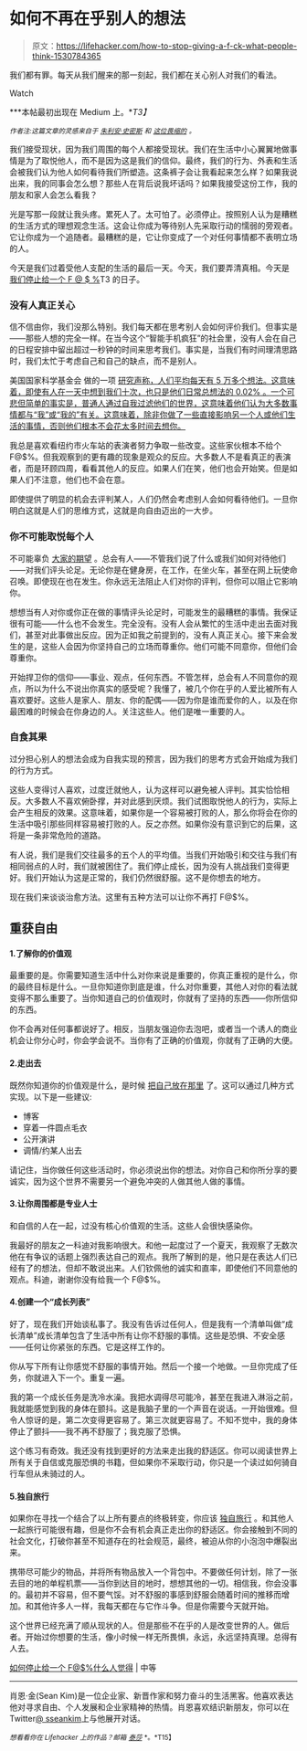 # 如何不再在乎别人的想法

> 原文：<https://lifehacker.com/how-to-stop-giving-a-f-ck-what-people-think-1530784365>

我们都有罪。每天从我们醒来的那一刻起，我们都在关心别人对我们的看法。

Watch

***本帖最初出现在 Medium 上。**T3】*

*<small>作者注:这篇文章的灵感来自于</small>* [*<small>朱利安·史密斯</small>*](http://inoveryourhead.net/) *<small>和</small>* [*<small>这位畏缩的</small>*](http://www.amazon.ca/The-Flinch-Julien-Smith-ebook/dp/B0062Q7S3S) *<small>。</small>*

我们接受现状，因为我们周围的每个人都接受现状。我们在生活中小心翼翼地做事情是为了取悦他人，而不是因为这是我们的信仰。最终，我们的行为、外表和生活会被我们认为他人如何看待我们所塑造。这条裤子会让我看起来怎么样？如果我说出来，我的同事会怎么想？那些人在背后说我坏话吗？如果我接受这份工作，我的朋友和家人会怎么看我？

光是写那一段就让我头疼。累死人了。太可怕了。必须停止。按照别人认为是糟糕的生活方式的理想观念生活。这会让你成为等待别人先采取行动的懦弱的旁观者。它让你成为一个追随者。最糟糕的是，它让你变成了一个对任何事情都不表明立场的人。

今天是我们过着受他人支配的生活的最后一天。今天，我们要弄清真相。今天是 [我们停止给一个 F @ $ %](https://lifehacker.com/stop-caring-about-what-others-think-and-get-back-your-1493922746)T3 的日子。

### 没有人真正关心

信不信由你，我们没那么特别。我们每天都在思考别人会如何评价我们。但事实是——那些人想的完全一样。在当今这个“智能手机疯狂”的社会里，没有人会在自己的日程安排中留出超过一秒钟的时间来思考我们。事实是，当我们有时间理清思路时，我们太忙于考虑自己和自己的缺点，而不是别人。

美国国家科学基金会 做的一项 [研究声称，人们平均每天有 5 万多个想法。这意味着，即使有人在一天中想到我们十次，也只是他们日常总想法的 0.02% 。一个可悲但简单的事实是，普通人通过自我过滤他们的世界，这意味着他们认为大多数事情都与“我”或“我的”有关。这意味着，除非你做了一些直接影响另一个人或他们生活的事情，否则他们根本不会花太多时间去想你。](http://www.mind-sets.com/html/mindset/thoughts.htm)

我总是喜欢看纽约市火车站的表演者努力争取一些改变。这些家伙根本不给个 F@$%。但我观察到的更有趣的现象是观众的反应。大多数人不是看真正的表演者，而是环顾四周，看看其他人的反应。如果人们在笑，他们也会开始笑。但是如果人们不注意，他们也不会在意。

即使提供了明显的机会去评判某人，人们仍然会考虑别人会如何看待他们。一旦你明白这就是人们的思维方式，这就是向自由迈出的一大步。

### 你不可能取悦每个人

不可能辜负 [大家的期望](https://lifehacker.com/stop-being-a-people-pleaser-5959129) 。总会有人——不管我们说了什么或我们如何对待他们——对我们评头论足。无论你是在健身房，在工作，在坐火车，甚至在网上玩使命召唤。即使现在也在发生。你永远无法阻止人们对你的评判，但你可以阻止它影响你。

想想当有人对你或你正在做的事情评头论足时，可能发生的最糟糕的事情。我保证很有可能——什么也不会发生。完全没有。没有人会从繁忙的生活中走出去面对我们，甚至对此事做出反应。因为正如我之前提到的，没有人真正关心。接下来会发生的是，这些人会因为你坚持自己的立场而尊重你。他们可能不同意你，但他们会尊重你。

开始捍卫你的信仰——事业、观点，任何东西。不管怎样，总会有人不同意你的观点，所以为什么不说出你真实的感受呢？我懂了，被几个你在乎的人爱比被所有人喜欢要好。这些人是家人、朋友、你的配偶——因为你是谁而爱你的人，以及在你最困难的时候会在你身边的人。关注这些人。他们是唯一重要的人。

### 自食其果

过分担心别人的想法会成为自我实现的预言，因为我们的思考方式会开始成为我们的行为方式。

这些人变得讨人喜欢，过度迁就他人，认为这样可以避免被人评判。其实恰恰相反。大多数人不喜欢俯卧撑，并对此感到厌烦。我们试图取悦他人的行为，实际上会产生相反的效果。这意味着，如果你是一个容易被打败的人，那么你将会在你的生活中吸引那些同样容易被打败的人。反之亦然。如果你没有意识到它的后果，这将是一条非常危险的道路。

有人说，我们是我们交往最多的五个人的平均值。当我们开始吸引和交往与我们有相同弱点的人时，我们就被困住了。我们停止成长，因为没有人挑战我们变得更好。我们开始认为这是正常的，我们仍然很舒服。这不是你想去的地方。

现在我们来谈谈治愈方法。这里有五种方法可以让你不再打 F@$%。

## 重获自由

#### 1.了解你的价值观

最重要的是。你需要知道生活中什么对你来说是重要的，你真正重视的是什么，你的最终目标是什么。一旦你知道你到底是谁，什么对你重要，其他人对你的看法就变得不那么重要了。当你知道自己的价值观时，你就有了坚持的东西——你所信仰的东西。

你不会再对任何事都说好了。相反，当朋友强迫你去泡吧，或者当一个诱人的商业机会让你分心时，你会学会说不。当你有了正确的价值观，你就有了正确的大便。

#### 2.走出去

既然你知道你的价值观是什么，是时候 [把自己放在那里](https://lifehacker.com/why-new-experiences-are-important-and-how-they-positiv-5802583) 了。这可以通过几种方式实现。以下是一些建议:

*   博客
*   穿着一件圆点毛衣
*   公开演讲
*   调情/约某人出去

请记住，当你做任何这些活动时，你必须说出你的想法。对你自己和你所分享的要诚实，因为这个世界不需要另一个避免冲突的人做其他人做的事情。

#### 3.让你周围都是专业人士

和自信的人在一起，过没有核心价值观的生活。这些人会很快感染你。

我最好的朋友之一科迪对我影响很大。和他一起度过了一个夏天，我观察了无数次他在有争议的话题上强烈表达自己的观点。我所了解到的是，他只是在表达人们已经有了的想法，但却不敢说出来。人们钦佩他的诚实和直率，即使他们不同意他的观点。科迪，谢谢你没有给我一个 F@$%。

#### 4.创建一个“成长列表”

好了，现在我们开始谈私事了。我没有告诉过任何人，但是我有一个清单叫做“成长清单”成长清单包含了生活中所有让你不舒服的事情。这些是恐惧、不安全感——任何让你紧张的东西。它是这样工作的。

你从写下所有让你感觉不舒服的事情开始。然后一个接一个地做。一旦你完成了任务，你就进入下一个。重复一遍。

我的第一个成长任务是洗冷水澡。我把水调得尽可能冷，甚至在我进入淋浴之前，我就能感觉到我的身体在颤抖。这是我脑子里的一个声音在说话。一开始很难。但令人惊讶的是，第二次变得更容易了。第三次就更容易了。不知不觉中，我的身体停止了颤抖——我不再不舒服了；我克服了恐惧。

这个练习有奇效。我还没有找到更好的方法来走出我的舒适区。你可以阅读世界上所有关于自信或克服恐惧的书籍，但如果你不采取行动，你只是一个读过如何骑自行车但从未骑过的人。

#### 5.独自旅行

如果你在寻找一个结合了以上所有要点的终极转变，你应该 [独自旅行](https://lifehacker.com/how-i-learned-to-love-traveling-solo-1296986417) 。和其他人一起旅行可能很有趣，但是你不会有机会真正走出你的舒适区。你会接触到不同的社会文化，打破你甚至不知道存在的社会规范，最终，被迫从你的小泡泡中爆裂出来。

携带尽可能少的物品，并将所有物品放入一个背包中。不要做任何计划，除了一张去目的地的单程机票——当你到达目的地时，想想其他的一切。相信我，你会没事的。最初并不容易，但不要气馁。对不舒服的事感到舒服会随着时间的推移而增加。和其他许多人一样，我每天都在与它作斗争。但是你需要今天就开始。

这个世界已经充满了顺从现状的人。但是那些不在乎的人是改变世界的人。做后者。开始过你想要的生活，像小时候一样无所畏惧，永远，永远坚持真理。总得有人去。

[如何停止给一个 F@$%什么人觉得](https://medium.com/life-hacking-2/46bf86584c95) [|](http://www.getrichslowly.org/blog/2013/07/11/the-truth-about-being-broke/) 中等

* * *

肖恩·金(Sean Kim)是一位企业家、新晋作家和努力奋斗的生活黑客。他喜欢表达他对寻求自由、个人发展和企业家精神的热情。肖恩喜欢结识新朋友，你可以在 Twitter[@ sseankim](http://twitter.com/sseankim)上与他展开对话。

<small>*想看看你在 Lifehacker 上的作品？邮箱*</small> [<small>*泰莎*</small>](https://mail.google.com/mail/?view=cm&fs=1&tf=1&to=tessa@lifehacker.com) <small>*。*T15】</small>